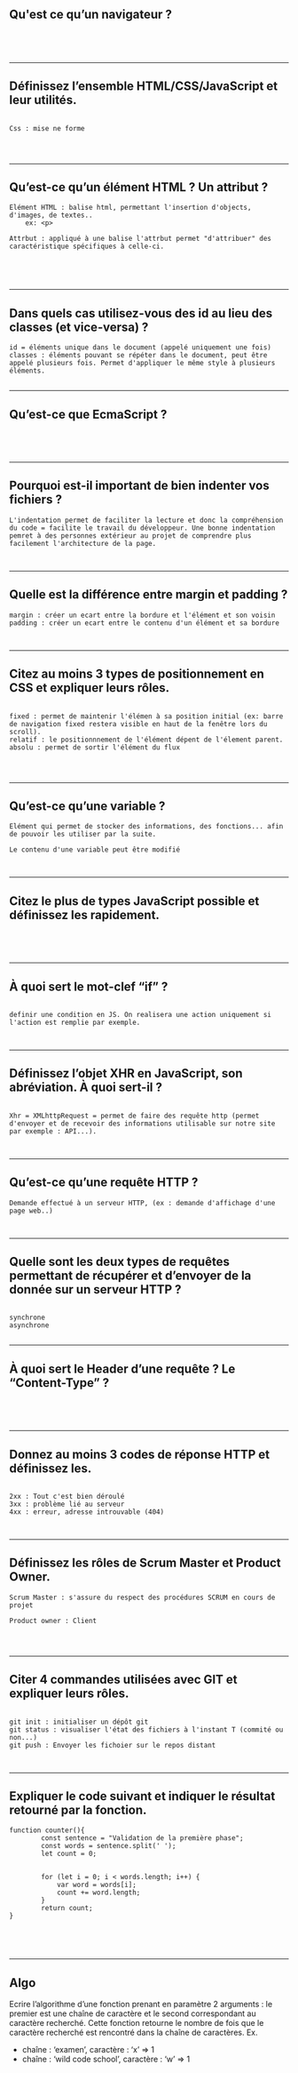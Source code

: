 ﻿## Qu'est ce qu’un navigateur ?

```




```

________________________________________________________________________________________

## Définissez l’ensemble HTML/CSS/JavaScript et leur utilités.


```

Css : mise ne forme 




```
________________________________________________________________________________________


## Qu’est-ce qu’un élément HTML ? Un attribut ?

```
Elément HTML : balise html, permettant l'insertion d'objects, d'images, de textes..
	ex: <p>

Attrbut : appliqué à une balise l'attrbut permet "d'attribuer" des caractéristique spécifiques à celle-ci.





```
________________________________________________________________________________________


## Dans quels cas utilisez-vous des id au lieu des classes (et vice-versa) ?


```
id = éléments unique dans le document (appelé uniquement une fois)
classes : éléments pouvant se répéter dans le document, peut être appelé plusieurs fois. Permet d'appliquer le même style à plusieurs éléments. 


```
________________________________________________________________________________________


## Qu’est-ce que EcmaScript ?

```




```

________________________________________________________________________________________

## Pourquoi est-il important de bien indenter vos fichiers ?

```
L'indentation permet de faciliter la lecture et donc la compréhension du code = facilite le travail du développeur. Une bonne indentation pemret à des personnes extérieur au projet de comprendre plus facilement l'architecture de la page. 



```
________________________________________________________________________________________


## Quelle est la différence entre margin et padding ? 

```
margin : créer un ecart entre la bordure et l'élément et son voisin 
padding : créer un ecart entre le contenu d'un élément et sa bordure



```

________________________________________________________________________________________


## Citez au moins 3 types de positionnement en CSS et expliquer leurs rôles.

```

fixed : permet de maintenir l'élémen à sa position initial (ex: barre de navigation fixed restera visible en haut de la fenêtre lors du scroll).
relatif : le positionnnement de l'élément dépent de l'élement parent. 
absolu : permet de sortir l'élément du flux




```
________________________________________________________________________________________

## Qu’est-ce qu’une variable ?

```
Elément qui permet de stocker des informations, des fonctions... afin de pouvoir les utiliser par la suite. 

Le contenu d'une variable peut être modifié 



```
________________________________________________________________________________________


## Citez le plus de types JavaScript possible et définissez les rapidement.


```




```
________________________________________________________________________________________


##  À quoi sert le mot-clef “if” ?

```

definir une condition en JS. On realisera une action uniquement si l'action est remplie par exemple.



```

________________________________________________________________________________________

##  Définissez l’objet XHR en JavaScript, son abréviation. À quoi sert-il ?


```

Xhr = XMLhttpRequest = permet de faire des requête http (permet d'envoyer et de recevoir des informations utilisable sur notre site par exemple : API...). 



```

________________________________________________________________________________________

## Qu’est-ce qu’une requête HTTP ? 

```
Demande effectué à un serveur HTTP, (ex : demande d'affichage d'une page web..)



```
________________________________________________________________________________________


## Quelle sont les deux types de requêtes permettant de récupérer et d’envoyer de la donnée sur un serveur HTTP ?

```

synchrone 
asynchrone 


```

________________________________________________________________________________________

## À quoi sert le Header d’une requête ? Le “Content-Type” ?

```




```
________________________________________________________________________________________


## Donnez au moins 3 codes de réponse HTTP et définissez les.


```

2xx : Tout c'est bien déroulé 
3xx : problème lié au serveur 
4xx : erreur, adresse introuvable (404)



```
________________________________________________________________________________________


## Définissez les rôles de Scrum Master et Product Owner.


```
Scrum Master : s'assure du respect des procédures SCRUM en cours de projet

Product owner : Client 




```
________________________________________________________________________________________


## Citer 4 commandes utilisées avec GIT et expliquer leurs rôles.
```

git init : initialiser un dépôt git 
git status : visualiser l'état des fichiers à l'instant T (commité ou non...)
git push : Envoyer les fichoier sur le repos distant



```
________________________________________________________________________________________


## Expliquer le code suivant et indiquer le résultat retourné par la fonction.

```
function counter(){
        const sentence = "Validation de la première phase";
        const words = sentence.split(' ');
        let count = 0;


        for (let i = 0; i < words.length; i++) {
            var word = words[i];
            count += word.length;
        }
        return count;
}
```
```




```
________________________________________________________________________________________


## Algo 

Ecrire l’algorithme d’une fonction prenant en paramètre 2 arguments : le premier est une chaîne de caractère et le second correspondant au caractère recherché. Cette fonction retourne le nombre de fois que le caractère recherché est rencontré dans la chaîne de caractères.
Ex. 
   * chaîne : ‘examen’, caractère : ‘x’ => 1
   * chaîne : ‘wild code school’, caractère : ‘w’ => 1



```




```


